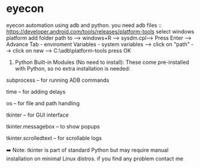 # eyecon
eyecon automation using adb and python.
you need adb files :: https://developer.android.com/tools/releases/platform-tools select windows platform
add folder path to --> windows+R --> sysdm.cpl--> Press Enter --> Advance Tab - enviroment Variables  - system variables --> click on "path" --> click on new --> C:\adb\platform-tools press OK
1. Python Built-in Modules (No need to install):
These come pre-installed with Python, so no extra installation is needed:

subprocess – for running ADB commands

time – for adding delays

os – for file and path handling

tkinter – for GUI interface

tkinter.messagebox – to show popups

tkinter.scrolledtext – for scrollable logs

➡️ Note: tkinter is part of standard Python but may require manual installation on minimal Linux distros.
if you find any problem contact me
